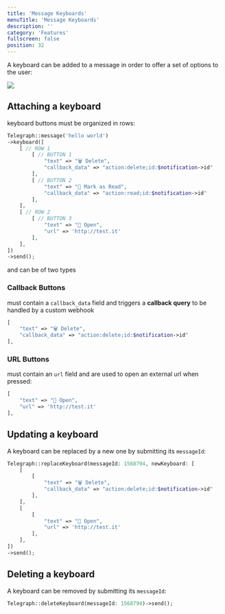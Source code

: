 ```yaml
---
title: 'Message Keyboards'
menuTitle: 'Message Keyboards'
description: ''
category: 'Features'
fullscreen: false 
position: 32
---
```


A keyboard can be added to a message in order to offer a set of options to the user:

<img src="screenshots/first-message.png" />


## Attaching a keyboard

keyboard buttons must be organized in rows:

```php
Telegraph::message('hello world')
->keyboard([
    [ // ROW 1
        [ // BUTTON 1
            "text" => "🗑️ Delete",
            "callback_data" => "action:delete;id:$notification->id"
        ], 
        [ // BUTTON 2
            "text" => "📖 Mark as Read", 
            "callback_data" => "action:read;id:$notification->id"
        ],
    ],
    [ // ROW 2
        [ // BUTTON 3
            "text" => "👀 Open", 
            "url" => 'http://test.it'
        ],
    ],
])
->send();
```

and can be of two types

### Callback Buttons

must contain a `callback_data` field and triggers a **callback query** to be handled by a custom webhook

```php
[ 
    "text" => "🗑️ Delete",
    "callback_data" => "action:delete;id:$notification->id"
], 
```

### URL Buttons

must contain an `url` field and are used to open an external url when pressed:

```php
[
    "text" => "👀 Open",
    "url" => 'http://test.it'
],
```


## Updating a keyboard

A keyboard can be replaced by a new one by submitting its `messageId`:

```php
Telegraph::replaceKeyboard(messageId: 1568794, newKeyboard: [
    [
        [
            "text" => "🗑️ Delete",
            "callback_data" => "action:delete;id:$notification->id"
        ], 
    ],
    [
        [
            "text" => "👀 Open", 
            "url" => 'http://test.it'
        ],
    ],
])
->send();
```

## Deleting a keyboard

A keyboard can be removed by submitting its `messageId`:

```php
Telegraph::deleteKeyboard(messageId: 1568794)->send();
```
